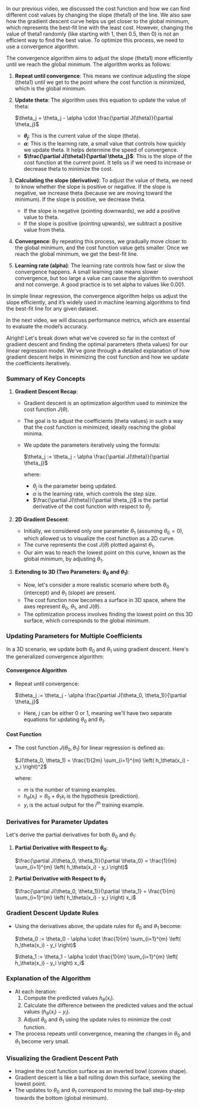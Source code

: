 In our previous video, we discussed the cost function and how we can find different cost values by changing the slope (theta1) of the line. We also saw how the gradient descent curve helps us get closer to the global minimum, which represents the best-fit line with the least cost. However, changing the value of theta1 randomly (like starting with 1, then 0.5, then 0) is not an efficient way to find the best value. To optimize this process, we need to use a convergence algorithm.

The convergence algorithm aims to adjust the slope (theta1) more efficiently until we reach the global minimum. The algorithm works as follows:

1. **Repeat until convergence**: This means we continue adjusting the slope (theta1) until we get to the point where the cost function is minimized, which is the global minimum.

2. **Update theta**: The algorithm uses this equation to update the value of theta:

   $\theta_j = \theta_j - \alpha \cdot \frac{\partial J(\theta)}{\partial \theta_j}$
   

   - **$\theta_j$**: This is the current value of the slope (theta).
   - **$\alpha$**: This is the learning rate, a small value that controls how quickly we update theta. It helps determine the speed of convergence.
   - **$\frac{\partial J(\theta)}{\partial \theta_j}$**: This is the slope of the cost function at the current point. It tells us if we need to increase or decrease theta to minimize the cost.

3. **Calculating the slope (derivative)**: To adjust the value of theta, we need to know whether the slope is positive or negative. If the slope is negative, we increase theta (because we are moving toward the minimum). If the slope is positive, we decrease theta.

   - If the slope is negative (pointing downwards), we add a positive value to theta.
   - If the slope is positive (pointing upwards), we subtract a positive value from theta.

4. **Convergence**: By repeating this process, we gradually move closer to the global minimum, and the cost function value gets smaller. Once we reach the global minimum, we get the best-fit line.

5. **Learning rate (alpha)**: The learning rate controls how fast or slow the convergence happens. A small learning rate means slower convergence, but too large a value can cause the algorithm to overshoot and not converge. A good practice is to set alpha to values like 0.001.

In simple linear regression, the convergence algorithm helps us adjust the slope efficiently, and it’s widely used in machine learning algorithms to find the best-fit line for any given dataset.

In the next video, we will discuss performance metrics, which are essential to evaluate the model’s accuracy.

Alright! Let's break down what we've covered so far in the context of gradient descent and finding the optimal parameters (theta values) for our linear regression model. We've gone through a detailed explanation of how gradient descent helps in minimizing the cost function and how we update the coefficients iteratively.

### Summary of Key Concepts

1. **Gradient Descent Recap**:
   - Gradient descent is an optimization algorithm used to minimize the cost function $J(\theta)$.
   - The goal is to adjust the coefficients (theta values) in such a way that the cost function is minimized, ideally reaching the global minima.
   - We update the parameters iteratively using the formula:
     
     $\theta_j := \theta_j - \alpha \frac{\partial J(\theta)}{\partial \theta_j}$

     where:
     - $\theta_j$ is the parameter being updated.
     - $\alpha$ is the learning rate, which controls the step size.
     - $\frac{\partial J(\theta)}{\partial \theta_j}$ is the partial derivative of the cost function with respect to $\theta_j$.

2. **2D Gradient Descent**:
   - Initially, we considered only one parameter $\theta_1$ (assuming $\theta_0 = 0$), which allowed us to visualize the cost function as a 2D curve.
   - The curve represents the cost $J(\theta)$ plotted against $\theta_1$.
   - Our aim was to reach the lowest point on this curve, known as the global minimum, by adjusting $\theta_1$.

3. **Extending to 3D (Two Parameters: $\theta_0$ and $\theta_1$)**:
   - Now, let's consider a more realistic scenario where both $\theta_0$ (intercept) and $\theta_1$ (slope) are present.
   - The cost function now becomes a surface in 3D space, where the axes represent $\theta_0$, $\theta_1$, and $J(\theta)$.
   - The optimization process involves finding the lowest point on this 3D surface, which corresponds to the global minimum.

### Updating Parameters for Multiple Coefficients

In a 3D scenario, we update both $\theta_0$ and $\theta_1$ using gradient descent. Here's the generalized convergence algorithm:

#### Convergence Algorithm

- Repeat until convergence:
  
  $\theta_j := \theta_j - \alpha \frac{\partial J(\theta_0, \theta_1)}{\partial \theta_j}$
  
  - Here, $j$ can be either 0 or 1, meaning we'll have two separate equations for updating $\theta_0$ and $\theta_1$.

#### Cost Function

- The cost function $J(\theta_0, \theta_1)$ for linear regression is defined as:
  
  $J(\theta_0, \theta_1) = \frac{1}{2m} \sum_{i=1}^{m} \left( h_\theta(x_i) - y_i \right)^2$
  
  where:
  - $m$ is the number of training examples.
  - $h_\theta(x_i) = \theta_0 + \theta_1 x_i$ is the hypothesis (prediction).
  - $y_i$ is the actual output for the $i^{th}$ training example.

### Derivatives for Parameter Updates

Let's derive the partial derivatives for both $\theta_0$ and $\theta_1$:

1. **Partial Derivative with Respect to $\theta_0$**:
   
   $\frac{\partial J(\theta_0, \theta_1)}{\partial \theta_0} = \frac{1}{m} \sum_{i=1}^{m} \left( h_\theta(x_i) - y_i \right)$
   

2. **Partial Derivative with Respect to $\theta_1$**:
   
   $\frac{\partial J(\theta_0, \theta_1)}{\partial \theta_1} = \frac{1}{m} \sum_{i=1}^{m} \left( h_\theta(x_i) - y_i \right) x_i$
   

### Gradient Descent Update Rules

- Using the derivatives above, the update rules for $\theta_0$ and $\theta_1$ become:

  
  $\theta_0 := \theta_0 - \alpha \cdot \frac{1}{m} \sum_{i=1}^{m} \left( h_\theta(x_i) - y_i \right)$
  
  
  $\theta_1 := \theta_1 - \alpha \cdot \frac{1}{m} \sum_{i=1}^{m} \left( h_\theta(x_i) - y_i \right) x_i$
  


### Explanation of the Algorithm

- At each iteration:
  1. Compute the predicted values $h_\theta(x_i)$.
  2. Calculate the difference between the predicted values and the actual values $(h_\theta(x_i) - y_i)$.
  3. Adjust $\theta_0$ and $\theta_1$ using the update rules to minimize the cost function.
- The process repeats until convergence, meaning the changes in $\theta_0$ and $\theta_1$ become very small.

### Visualizing the Gradient Descent Path

- Imagine the cost function surface as an inverted bowl (convex shape).
- Gradient descent is like a ball rolling down this surface, seeking the lowest point.
- The updates to $\theta_0$ and $\theta_1$ correspond to moving the ball step-by-step towards the bottom (global minimum).
